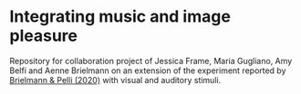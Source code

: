 # Integrating music and image pleasure
Repository for collaboration project of Jessica Frame, Maria Gugliano, Amy Belfi and Aenne Brielmann on an extension of the experiment reported by [Brielmann &amp; Pelli (2020)](https://link.springer.com/article/10.3758/s13423-019-01695-6) with visual and auditory stimuli.
